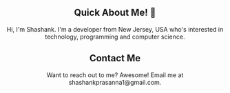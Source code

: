 <article>
  <h1 align='center'>Quick About Me! 👋</h1>
  <p align='center'>
    Hi, I'm Shashank. I'm a developer from New Jersey, USA who's interested in technology,             programming and computer science.
  </p>
</article>

<article>
  <h1 align='center'>Contact Me </h1>
  <p align='center'>
    Want to reach out to me? Awesome! Email me at shashankprasanna1@gmail.com.
  </p>
</article>

<!---
SpyGuy0215/SpyGuy0215 is a ✨ special ✨ repository because its `README.md` (this file) appears on your GitHub profile.
You can click the Preview link to take a look at your changes.
--->
